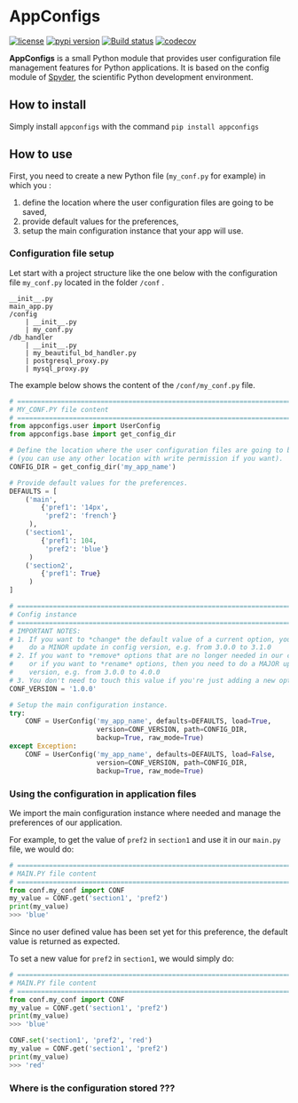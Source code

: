 # AppConfigs
[![license](https://img.shields.io/pypi/l/appconfigs.svg)](./LICENSE)
[![pypi version](https://img.shields.io/pypi/v/appconfigs.svg)](https://pypi.org/project/appconfigs/)
[![Build status](https://ci.appveyor.com/api/projects/status/d5vg8c704m1el8pc/branch/master?svg=true)](https://ci.appveyor.com/project/jnsebgosselin/appconfigs/branch/master)
[![codecov](https://codecov.io/gh/jnsebgosselin/appconfigs/branch/master/graph/badge.svg)](https://codecov.io/gh/jnsebgosselin/appconfigs)

**AppConfigs** is a small Python module that provides user configuration file management features for Python applications. It is based on the config module of [Spyder](https://www.spyder-ide.org/), the scientific Python development environment.
## How to install

Simply install `appconfigs` with the command `pip install appconfigs`

## How to use

First, you need to create a new Python file (`my_conf.py` for example) in which you :

1. define the location where the user configuration files are going to be saved, 
2. provide default values for the preferences,
3. setup the main configuration instance that your app will use.

### Configuration file setup

Let start with a project structure like the one below with the configuration file `my_conf.py` located 
in the folder `/conf` .

```
__init__.py
main_app.py
/config
    | __init__.py
    | my_conf.py
/db_handler
    | __init__.py
    | my_beautiful_bd_handler.py 
    | postgresql_proxy.py
    | mysql_proxy.py
```

The example below shows the content of the `/conf/my_conf.py` file. 

```python
# =============================================================================
# MY_CONF.PY file content
# =============================================================================
from appconfigs.user import UserConfig
from appconfigs.base import get_config_dir

# Define the location where the user configuration files are going to be saved
# (you can use any other location with write permission if you want).
CONFIG_DIR = get_config_dir('my_app_name')

# Provide default values for the preferences.
DEFAULTS = [
    ('main',
        {'pref1': '14px',
         'pref2': 'french'}
     ),
    ('section1',
        {'pref1': 104,
         'pref2': 'blue'}
     )
    ('section2',
        {'pref1': True}
     )
]

# =============================================================================
# Config instance
# =============================================================================
# IMPORTANT NOTES:
# 1. If you want to *change* the default value of a current option, you need to
#    do a MINOR update in config version, e.g. from 3.0.0 to 3.1.0
# 2. If you want to *remove* options that are no longer needed in our codebase,
#    or if you want to *rename* options, then you need to do a MAJOR update in
#    version, e.g. from 3.0.0 to 4.0.0
# 3. You don't need to touch this value if you're just adding a new option
CONF_VERSION = '1.0.0'

# Setup the main configuration instance.
try:
    CONF = UserConfig('my_app_name', defaults=DEFAULTS, load=True,
                      version=CONF_VERSION, path=CONFIG_DIR,
                      backup=True, raw_mode=True)
except Exception:
    CONF = UserConfig('my_app_name', defaults=DEFAULTS, load=False,
                      version=CONF_VERSION, path=CONFIG_DIR,
                      backup=True, raw_mode=True)

```
### Using the configuration in application files

We import the main configuration instance where needed and
manage the preferences of our application.

For example, to get the value of `pref2` in `section1` and use it in our `main.py` file, we would do:

```python
# =============================================================================
# MAIN.PY file content
# =============================================================================
from conf.my_conf import CONF
my_value = CONF.get('section1', 'pref2')
print(my_value)
>>> 'blue'
```
Since no user defined value has been set yet for this preference,
the default value is returned as expected.

To set a new value for `pref2` in `section1`, we would simply do:
```python
# =============================================================================
# MAIN.PY file content
# =============================================================================
from conf.my_conf import CONF
my_value = CONF.get('section1', 'pref2')
print(my_value)
>>> 'blue'

CONF.set('section1', 'pref2', 'red')
my_value = CONF.get('section1', 'pref2')
print(my_value)
>>> 'red'
```

### Where is the configuration stored ???



